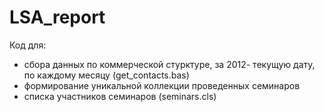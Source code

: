 # LSA_report

Код для:
* сбора данных по коммерческой стурктуре, за 2012- текущую дату, по каждому месяцу (get_contacts.bas)
* формирование уникальной коллекции проведенных семинаров 
* списка участников семинаров (seminars.cls)



